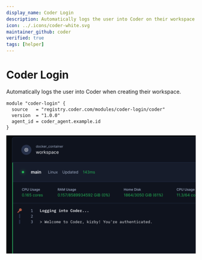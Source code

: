 ```yaml
---
display_name: Coder Login
description: Automatically logs the user into Coder on their workspace
icon: ../.icons/coder-white.svg
maintainer_github: coder
verified: true
tags: [helper]
---
```


# Coder Login

Automatically logs the user into Coder when creating their workspace.

```hcl
module "coder-login" {
  source   = "registry.coder.com/modules/coder-login/coder"
  version  = "1.0.0"
  agent_id = coder_agent.example.id
}
```

![Coder Login Logs](../.images/coder-login.png)
